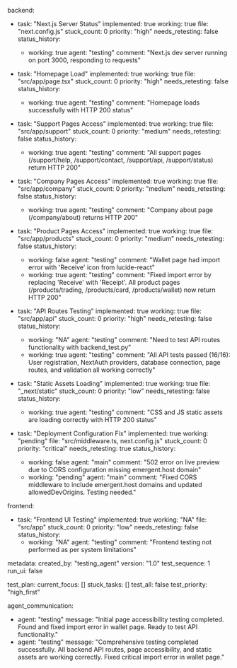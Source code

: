 backend:
  - task: "Next.js Server Status"
    implemented: true
    working: true
    file: "next.config.js"
    stuck_count: 0
    priority: "high"
    needs_retesting: false
    status_history:
      - working: true
        agent: "testing"
        comment: "Next.js dev server running on port 3000, responding to requests"

  - task: "Homepage Load"
    implemented: true
    working: true
    file: "src/app/page.tsx"
    stuck_count: 0
    priority: "high"
    needs_retesting: false
    status_history:
      - working: true
        agent: "testing"
        comment: "Homepage loads successfully with HTTP 200 status"

  - task: "Support Pages Access"
    implemented: true
    working: true
    file: "src/app/support"
    stuck_count: 0
    priority: "medium"
    needs_retesting: false
    status_history:
      - working: true
        agent: "testing"
        comment: "All support pages (/support/help, /support/contact, /support/api, /support/status) return HTTP 200"

  - task: "Company Pages Access"
    implemented: true
    working: true
    file: "src/app/company"
    stuck_count: 0
    priority: "medium"
    needs_retesting: false
    status_history:
      - working: true
        agent: "testing"
        comment: "Company about page (/company/about) returns HTTP 200"

  - task: "Product Pages Access"
    implemented: true
    working: true
    file: "src/app/products"
    stuck_count: 0
    priority: "medium"
    needs_retesting: false
    status_history:
      - working: false
        agent: "testing"
        comment: "Wallet page had import error with 'Receive' icon from lucide-react"
      - working: true
        agent: "testing"
        comment: "Fixed import error by replacing 'Receive' with 'Receipt'. All product pages (/products/trading, /products/card, /products/wallet) now return HTTP 200"

  - task: "API Routes Testing"
    implemented: true
    working: true
    file: "src/app/api"
    stuck_count: 0
    priority: "high"
    needs_retesting: false
    status_history:
      - working: "NA"
        agent: "testing"
        comment: "Need to test API routes functionality with backend_test.py"
      - working: true
        agent: "testing"
        comment: "All API tests passed (16/16): User registration, NextAuth providers, database connection, page routes, and validation all working correctly"

  - task: "Static Assets Loading"
    implemented: true
    working: true
    file: "_next/static"
    stuck_count: 0
    priority: "low"
    needs_retesting: false
    status_history:
      - working: true
        agent: "testing"
        comment: "CSS and JS static assets are loading correctly with HTTP 200 status"

  - task: "Deployment Configuration Fix"
    implemented: true
    working: "pending"
    file: "src/middleware.ts, next.config.js"
    stuck_count: 0
    priority: "critical"
    needs_retesting: true
    status_history:
      - working: false
        agent: "main"
        comment: "502 error on live preview due to CORS configuration missing emergent.host domain"
      - working: "pending"
        agent: "main"
        comment: "Fixed CORS middleware to include emergent.host domains and updated allowedDevOrigins. Testing needed."

frontend:
  - task: "Frontend UI Testing"
    implemented: true
    working: "NA"
    file: "src/app"
    stuck_count: 0
    priority: "low"
    needs_retesting: false
    status_history:
      - working: "NA"
        agent: "testing"
        comment: "Frontend testing not performed as per system limitations"

metadata:
  created_by: "testing_agent"
  version: "1.0"
  test_sequence: 1
  run_ui: false

test_plan:
  current_focus: []
  stuck_tasks: []
  test_all: false
  test_priority: "high_first"

agent_communication:
  - agent: "testing"
    message: "Initial page accessibility testing completed. Found and fixed import error in wallet page. Ready to test API functionality."
  - agent: "testing"
    message: "Comprehensive testing completed successfully. All backend API routes, page accessibility, and static assets are working correctly. Fixed critical import error in wallet page."